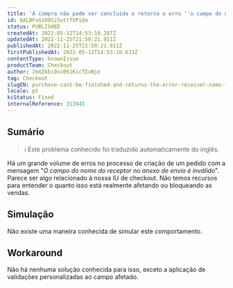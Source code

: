 ```yaml
---
title: 'A compra não pode ser concluída e retorna o erro ''o campo do nome do receptor é inválido''.'
id: 6ALBFvGzD0SiSuttfXPiQo
status: PUBLISHED
createdAt: 2022-05-12T14:53:10.287Z
updatedAt: 2022-11-25T21:50:21.911Z
publishedAt: 2022-11-25T21:50:21.911Z
firstPublishedAt: 2022-05-12T14:53:10.633Z
contentType: knownIssue
productTeam: Checkout
author: 2mXZkbi0oi061KicTExNjo
tag: Checkout
slugEN: purchase-cant-be-finished-and-returns-the-error-receiver-name-field-is-invalid
locale: pt
kiStatus: Fixed
internalReference: 313945
---
```


## Sumário

>ℹ️ Este problema conhecido foi traduzido automaticamente do inglês.


Há um grande volume de erros no processo de criação de um pedido com a mensagem "_O campo do nome do receptor no anexo de envio é inválido_". Parece ser algo relacionado à nossa IU de checkout. Não temos recursos para entender o quanto isso está realmente afetando ou bloqueando as vendas.



## Simulação


Não existe uma maneira conhecida de simular este comportamento.



## Workaround


Não há nenhuma solução conhecida para isso, exceto a aplicação de validações personalizadas ao campo afetado.

